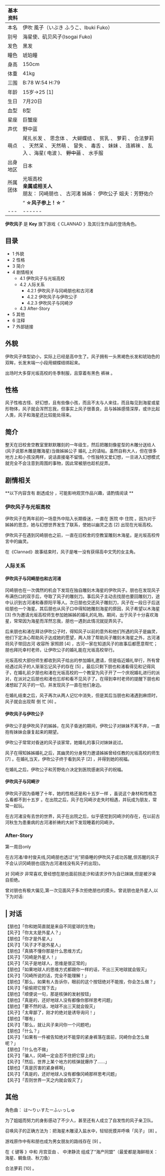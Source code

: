 |  **基本资料**  ||
|---|---|
|本名  |  伊吹 風子（いぶき ふうこ、Ibuki Fuko）   |
|别号  |  海星使、矶贝风子(Isogai Fuko)   |
|发色  |  黑发   |
|瞳色  |  琥珀瞳   |
|身高  |  150cm   |
|体重  |  41kg   |
|三围  |  B:78 W:54 H:79   |
|年龄  |  15岁→25  [1]   |
|生日  |  7月20日   |
|血型  |  B型   |
|星座  |  巨蟹座   |
|声优  |  野中蓝   |
|萌点  |  尾扎长发  、  思念体  、  大蝴蝶结  、  贫乳  、  萝莉  、  合法萝莉  、  天然呆  、  天然萌  、  冒失  、  毒舌  、  妹妹  、  连裤袜  、  乱入  、海星(  电波  )、 ~~野中蓝~~ 、  水手服   |
|出身地区  |  日本   |
|所属团体  |  光坂高校   <br>**亲属或相关人**  <br>朋友：  冈崎朋也  、  古河渚  姊姊：  伊吹公子  姐夫：芳野佑介  <br>  |
||  “    **☆风子参上！☆**   ”|
|---|------|
  
**伊吹风子** 是 **Key** 旗下游戏《  CLANNAD  》及其衍生作品的登场角色。

##  目录

  * 1  外貌 
  * 2  性格 
  * 3  简介 
  * 4  剧情相关 
    * 4.1  伊吹风子与光坂高校 
    * 4.2  人际关系 
      * 4.2.1  伊吹风子与冈崎朋也和古河渚 
      * 4.2.2  伊吹风子与伊吹公子 
      * 4.2.3  伊吹风子与冈崎汐 
    * 4.3  After-Story 
  * 5  其他 
  * 6  注释 
  * 7  外部链接 

##  外貌

伊吹风子体型幼小，实际上已经是高中生了。风子拥有一头黑褐色长发和琥珀色的双眸，长发末端一小段用蝴蝶结绑起来。

出场时大多穿光坂高校的冬季制服，且穿着有黑色  裤袜  。

##  性格

风子性格古怪、好幻想，且有些像小孩，而且不太与人来往，而且每见到海星或星形物体，风子就会浑然忘我，但事实上风子很善良，且与姊姊感情深厚，或许比起人类，风子和海星还比较能处得来。

##  简介

整天在旧校舍空教室里默默雕刻的一年级生，然后把雕刻像星型的木雕分送给人(风子说那木雕是雕海星)当做姊姊公子  婚礼
上的请帖。虽然自称大人，但在很多地方上和小孩没两样，说话直接毫不留情。个性独特又爱幻想，一旦进入幻想模式就完全不会注意到周围的事物，因此常被朋也趁机捉弄。

##  剧情相关

**以下内容含有 剧透成分  ，可能影响观赏作品兴趣，请酌情阅读 **

###  伊吹风子与光坂高校

伊吹风子在两年前的一场意外中陷入长期昏迷，一直在  医院  中  住院  。因为对于姊姊的思念，她与幻想世界发生了联系，使她以幽灵之态  [2]
出现在光坂高校。

伊吹风子在遇到冈崎朋也之前，一直在旧校舍的空教室雕刻木海星。是光坂高校传言中的幽灵。

在《Clannad》故事结束时，风子是唯一没有获得高中文凭的女主角。

###  人际关系

####  伊吹风子与冈崎朋也和古河渚

冈崎朋也在一次偶然的机会下发现在独自雕刻木海星的伊吹风子。朋也在发现风子布满伤口的双手后，夺取了风子的雕刻刀。事后风子主动去找朋也要回雕刻刀，途中认识到古河渚和春原阳平等人。次日朋也交还风子雕刻刀，风子在一段日子后送给朋也一个海星。其后朋也从风子口中得知她雕刻海星的原因，风子希望以木海星
[3]  作为邀请光坂高校师生参加她姊姊的婚礼的礼物。期间，出于风子十分喜欢海星，常常因为海星而浑然忘我，朋也一遇到此情况就捉弄风子。

后来朋也和渚在拜访伊吹公子时，得知风子以前的意外和他们所遇的风子是幽灵，他们下定决心帮助风子达成她的愿望，两人除了帮助风子雕刻木海星之外，古河渚将风子带回古河
收容所  家照顾  [4]  ，古河一家在知道风子的故事后都愿意帮忙；朋也拜托幸村老师，让伊吹公子的婚礼能在光坂高校举行。

光坂高校大部份师生都收到风子给出的参加婚礼邀请，但是临近婚礼举行，所有曾经遇过风子的人渐渐忘记风子的存在  [5]
。最后只剩下朋也和渚看得见和记得风子，在婚礼前夕朋也和渚在光坂高校的一个教室为风子开了一个庆祝婚礼进行的派对，在派对之后朋也和渚也忘却和看不见风子了。在得到幸村老师的提醒下朋也和渚想起了风子的一切，并发现风子一直在他们身边。

在婚礼结束之后，风子再次从两人记忆中消失，但是其后当朋也和渚遇到麻烦时，风子就会出现帮  倒  忙  [6]  。

####  伊吹风子与伊吹公子

伊吹公子是伊吹风子的姊姊，在风子昏迷的期间，伊吹公子对妹妹不离不弃，一直抱有妹妹会康复起来的期望。

伊吹公子常常对昏迷的风子谈家常，她婚礼的事只对妹妹说过。

风子在得知姊姊婚礼之后，其幽灵的分身努力邀请姊姊曾经任教的光坂高校的师生  [7]  。在婚礼当天，伊吹公子终于看到风子  [2]  ，并得到她的祝福。

在婚礼之后，伊吹公子和芳野佑介决定到医院感谢风子的祝福。

####  伊吹风子与冈崎汐

伊吹风子因为昏睡了十年，她的性格还是和十五岁一样  ，虽说这个身材和性格怎么看都不到十五岁
。在出院之后，风子在冈崎汐走失时相遇，并玩成为朋友，常常一起玩。

在古河渚没有去世的世界，风子在出院之后，似乎感觉到冈崎汐的存在，在以前古河秋生为患重病的古河渚祈祷的大树下发现睡着的冈崎汐。

###  After-Story

第一周目only

在古河渚/幸村俊夫线,冈崎朋也透过“光”把昏睡的伊吹风子成功苏醒,但苏醒的风子不会认识冈崎朋也(因为古河渚线没有风子的出现)。

对  冈崎汐  非常喜欢,曾经想在朋也面前拐走汐和请求汐作为自已妺妺,但是被汐亲自拒绝。

曾对朋也有极大偏见,第一次见面风子多次拒绝朋也的摸头。曾说朋也是外星人,以下为对话:

|  对话  
---  
【朋也】「你和她简直就是来自不同星球的生物」 </br> 【风子】「你太太是外星人？」 </br> 【朋也】「你才是外星人」 </br>
【风子】「风子才不是外星人」 </br> 【朋也】「真搞不懂你那是什么思维方式」 </br> 【风子】「冈崎是外星人！」 </br>
【风子】「风子是地球人，思维是很正常的」 </br> 【朋也】「如果地球人的思维方式都跟你一样的话，不出三天地球就会毁灭」 </br>
【风子】「冈崎所说的话，完全不能理解！」 </br> 【朋也】「那么，如果有人告诉你，眼前的这个按钮绝对不能按，你会怎么做？」 </br>
【风子】「偷偷把它按下去」 </br> 【朋也】「顺便说一句，那是核弹的发射按钮」 </br> 【朋也】「真是的，还好地球人没有都像你那样思考问题」
</br> 【朋也】「要不然的话，地球不出三天就会毁灭」 </br> 【风子】「太卑鄙了，刚才的绝对是诱导询问！」 </br> 【朋也】「哪有」 </br>
【风子】「那么，就让风子来问你一个问题吧」 </br> 【朋也】「什么？」 </br>
【风子】「如果有一件被告知绝对不能穿的紧身裤落在面前，冈崎你会怎么做呢？」 </br> 【朋也】「什么也不做」 </br>
【风子】「骗人，冈崎一定会忍不住把它穿上的」 </br> 【风子】「然后，世界上某个地方的核弹就爆炸了……」 </br> 【朋也】「真是厉害的紧身裤啊」
</br> 【风子】「真是的，还好地球人没有都像冈崎那样思考问题」 </br> 【风子】「否则世界一天之内就会毁灭了」 </br>  
  
##  其他

角色曲：  は～りぃすたーふぃっしゅ

为了姐姐而努力的身影感动了不少人，甚至还有人成立了自发性的风子亲卫队。

召唤风子的正确方法为：把海星木雕浸入盐水中，轻轻抚摸并呼唤「风子」  [8]  。

游戏原作中有和朋也成为男女朋友的路线存在  [9]  。

在《  键等  》中和  月宫亚由  、  中津静流  组成了“海产同盟”（最爱都是海鲜相关：海星、鲷鱼烧、秋刀鱼）

合法萝莉  [10]  。